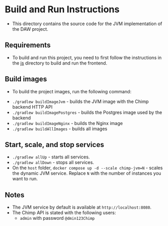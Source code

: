 # Build and Run Instructions

- This directory contains the source code for the JVM implementation of the DAW project.

## Requirements
- To build and run this project, you need to first follow the instructions in the [js](../js/README.md) directory to build and run the frontend.

## Build images
- To build the project images, run the following command:
* `./gradlew buildImageJvm` - builds the JVM image with the Chimp backend HTTP API
* `./gradlew buildImagePostgres` - builds the Postgres image used by the backend
* `./gradlew buildImageNginx` - builds the Nginx image
* `./gradlew buildAllImages` - builds all images


## Start, scale, and stop services
* `./gradlew allUp` - starts all services.
* `./gradlew allDown` - stops all services.
* On the `host` folder, `docker compose up -d --scale chimp-jvm=N` - scales the dynamic JVM service. Replace `N` with the number of instances you want to run.


## Notes
- The JVM service by default is available at `http://localhost:8080`.
- The Chimp API is stated with the following users:
  - `admin` with password `@dmin123Chimp`